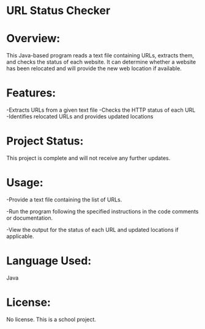 # URL Status Checker

# Overview:

This Java-based program reads a text file containing URLs, extracts them, and checks the status of each website. It can determine whether a website has been relocated and will provide the new web location if available.

# Features:

-Extracts URLs from a given text file
-Checks the HTTP status of each URL
-Identifies relocated URLs and provides updated locations

# Project Status:

This project is complete and will not receive any further updates.

# Usage:

-Provide a text file containing the list of URLs.

-Run the program following the specified instructions in the code comments or documentation.

-View the output for the status of each URL and updated locations if applicable.

# Language Used:

Java

# License:

No license. This is a school project.

